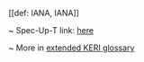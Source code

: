 [[def: IANA, IANA]]

~ Spec-Up-T link: <a href='https://weboftrust.github.io/WOT-terms/docs/glossary/IANA'>here</a>

~ More in <a href="https://weboftrust.github.io/WOT-terms/docs/glossary/IANA">extended KERI glossary</a>
